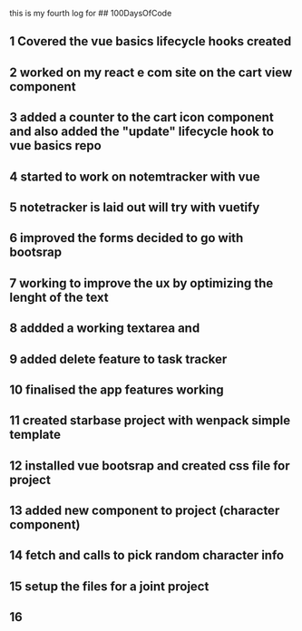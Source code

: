 this is my fourth log for ## 100DaysOfCode  

## 1 Covered the vue basics lifecycle hooks created 

## 2 worked on my react e com site on the cart view component 

## 3 added a counter to the cart icon component and also added the "update" lifecycle hook to vue basics repo

## 4 started to work on notemtracker with vue 

## 5 notetracker is laid out will try with vuetify 

## 6 improved the forms decided to go with bootsrap

## 7 working to improve the ux by optimizing the lenght of the text 

## 8  addded a working textarea and  

## 9 added delete feature to task tracker 

## 10 finalised the app features working 

## 11 created starbase project with wenpack simple template 

## 12 installed vue bootsrap and created css file for project 

## 13 added new component to project (character component)

## 14 fetch and calls to pick random character info  

## 15 setup the files for a joint project 

## 16




